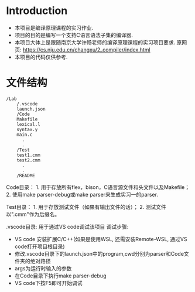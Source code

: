 # Introduction
- 本项目是编译原理课程的实习作业.
- 项目的目的是编写一个支持C语言语法子集的编译器.
- 本项目大体上是跟随南京大学许畅老师的编译原理课程的实习项目要求.
	原网页: https://cs.nju.edu.cn/changxu/2_compiler/index.html
- 本项目的代码仅供参考.


# 文件结构
	/Lab
        /.vscode
        launch.json
	    /Code
		Makefile
		lexical.l
		syntax.y
		main.c
		  .
		  .
	    /Test
		test1.cmm
		test2.cmm
		  .
		  .
	    /README

Code目录：	1. 用于存放所有flex，bison，C语言源文件和头文件以及Makefile；
		   2. 使用make parser-debug或make parser来生成实习一的parser.
	
Test目录：	1. 用于存放测试文件（如果有输出文件的话）；
		2. 测试文件以".cmm"作为后缀名。

.vscode目录: 用于通过VS code调试该项目
调试步骤: 
- VS code 安装扩展C/C++(如果是使用WSL, 还需安装Remote-WSL, 通过VS code打开项目根目录) 
- 修改.vscode目录下的launch.json中的program,cwd分别为parser和Code文件夹的绝对路径
- args为运行时输入的参数
- 在Code目录下执行make parser-debug
- VS code下按F5即可开始调试
